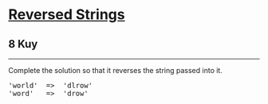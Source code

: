 <h1><a href="https://www.codewars.com/kata/5168bb5dfe9a00b126000018">Reversed Strings</a></h1>
<h2>8 Kuy</h2>
<hr>
<p>Complete the solution so that it reverses the string passed into it.</p>
<pre>
'world'  =>  'dlrow'
'word'   =>  'drow'
</pre>